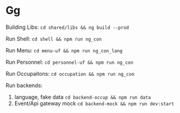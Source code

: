 # Gg

Building Libs:
`cd shared/libs && ng build --prod`

Run Shell:
`cd shell && npm run ng_con`

Run Menu:
`cd menu-uf && npm run ng_con_lang` 

Run Personnel:
`cd personnel-uf && npm run ng_con`

Run Occupaitons:
`cd occupation && npm run ng_con`

Run backends:
1. language, fake data `cd backend-occup && npm run data`
2. Event/Api gateway mock `cd backend-mock && npm run dev:start`
